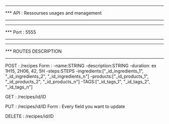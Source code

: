 ***
*** API : Ressourses usages and management
***

***
*** Port : 5555
***

***
*** ROUTES DESCRIPTION
***



POST : /recipes
Form :
-name:STRING
-description:STRING
-duration: ex 1H15, 2H06, 42, 5H
-steps:STEPS
-ingredients:["_id_ingredients_1", "_id_ingredients_2", "_id_ingredients_n"]
-products:["_id_products_1", "_id_products_2", "_id_products_n"]
-TAGS:["_id_tags_1", "_id_tags_2", "_id_tags_n"]



GET : /recipes/id/ID



PUT : /recipes/id/ID
Form :
Every field you want to update



DELETE : /recipes/id/ID

